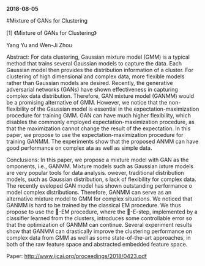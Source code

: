 
**2018-08-05**

#Mixture of GANs for Clustering

[1] 《Mixture of GANs for Clustering》

Yang Yu and Wen-Ji Zhou

Abstract: For data clustering, Gaussian mixture model (GMM) is a typical method that trains several Gaussian models to capture the data. Each Gaussian model then provides the distribution information of a cluster. For clustering of high dimensional and complex data, more flexible models rather than Gaussian models are desired. Recently, the generative adversarial networks (GANs) have shown effectiveness
in capturing complex data distribution. Therefore, GAN mixture model (GANMM) would be a promising alternative of GMM. However, we notice
that the non-flexibility of the Gaussian model is essential in the expectation-maximization procedure for training GMM. GAN can have much higher flexibility, which disables the commonly employed expectation-maximization procedure, as that the maximization cannot change the result of the expectation. In this paper, we propose to use the expectation-maximization procedure for training GANMM. The experiments show that the proposed ANMM can have good performance on complex ata as well as simple data.


Conclusions:
In this paper, we propose a mixture model with GAN as the omponents, i.e., GANMM. Mixture models such as Gaussian ixture models are very popular tools for data analysis. owever, traditional distribution models, such as Gaussian distribution, s lack of flexibility for complex data. The recently eveloped GAN model has shown outstanding performance o model complex distributions. Therefore, GANMM can
serve as an alternative mixture model to GMM for complex situations. We noticed that GANMM is hard to be trained by the classical EM procedure. We thus propose to use the -EM procedure, where the -E-step, implemented by a classifier learned from the clusters, introduces some controllable error so that the optimization of GANMM can continue. Several experiment results show that GANMM can drastically improve the clustering performance on complex data from GMM as well as some state-of-the-art approaches, in both of the raw
feature space and abstracted embedded feature space.

Paper: http://www.ijcai.org/proceedings/2018/0423.pdf







